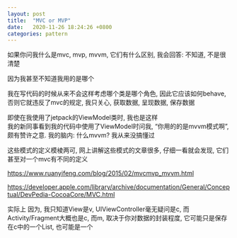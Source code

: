 ```yaml
---
layout: post
title:  "MVC or MVP"
date:   2020-11-26 18:24:26 +0800
categories: pattern
---
```


如果你问我什么是mvc, mvp, mvvm, 它们有什么区别, 我会回答: 不知道, 不是很清楚

因为我甚至不知道我用的是哪个

我在写代码的时候从来不会这样考虑哪个类是哪个角色, 因此它应该如何behave, 否则它就违反了mvc的规定, 我只关心, 获取数据, 呈现数据, 保存数据  

即使在我使用了jetpack的ViewModel类时, 我也是这样  
我的新同事看到我的代码中使用了ViewModel时问我, “你用的的是mvvm模式啊”, 颇有赞许之意. 我的脑内: 什么mvvm? 我从来没搞懂过

这些模式的定义模棱两可, 网上讲解这些模式的文章很多, 仔细一看就会发现, 它们甚至对一个mvc有不同的定义  

https://www.ruanyifeng.com/blog/2015/02/mvcmvp_mvvm.html

https://developer.apple.com/library/archive/documentation/General/Conceptual/DevPedia-CocoaCore/MVC.html

实际上
因为, 我只知道View是v, UIViewController毫无疑问是c, 而Activity/Fragment大概也是c, 
而m, 取决于你对数据的封装程度, 它可能只是保存在c中的一个List, 也可能是一个